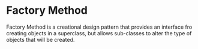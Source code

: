 # Factory Method

Factory Method is a creational design pattern that provides an interface fro creating objects in a superclass, but allows sub-classes to alter the type of objects that will be created.

